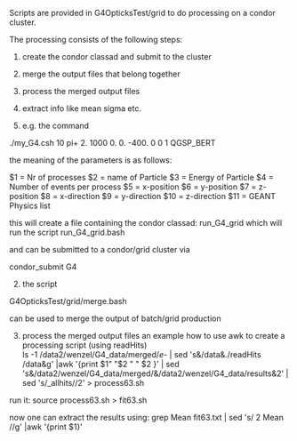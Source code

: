 Scripts are provided in  G4OpticksTest/grid to do processing on a condor cluster.
 
The processing consists of the following steps:
1) create the condor classad and submit to the cluster
2) merge the output files that belong together
3) process the merged output files
4) extract info like mean sigma  etc.


1) e.g. the command

./my_G4.csh 10 pi+ 2. 1000 0. 0. -400. 0 0 1 QGSP_BERT

the meaning of the parameters is as follows:

 $1  = Nr of processes
 $2  = name of Particle
 $3  = Energy of Particle
 $4  = Number of events per process
 $5  = x-position 
 $6  = y-position
 $7  = z-position
 $8  = x-direction 
 $9  = y-direction
 $10 = z-direction
 $11 = GEANT Physics list

this will create a file containing the condor classad:
run_G4_grid
which will run the script
run_G4_grid.bash

and can be submitted to a condor/grid cluster via

condor_submit G4

2) the script

G4OpticksTest/grid/merge.bash 

can be used to merge the output of batch/grid production

3) process the merged output files
an example how to use awk to create a processing script (using readHits)  
ls -1  /data2/wenzel/G4_data/merged/*e-* | sed 's&/data&./readHits /data&g'  |awk '{print $1" "$2 " " $2 }' | sed 's&/data2/wenzel/G4_data/merged/&/data2/wenzel/G4_data/results&2' | sed 's/_allhits//2' > process63.sh

run it: 
source process63.sh > fit63.sh

now one can extract the results using:
grep Mean fit63.txt | sed 's/   2  Mean         //g' |awk '{print $1}'

